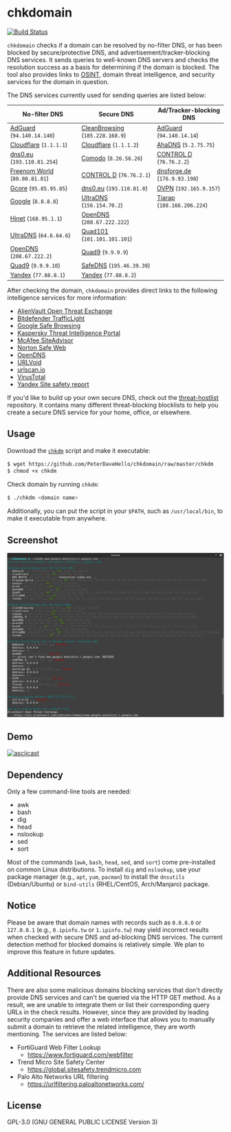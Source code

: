 # chkdomain

[![Build Status](https://app.travis-ci.com/PeterDaveHello/chkdomain.svg?branch=master)](https://app.travis-ci.com/PeterDaveHello/chkdomain)

`chkdomain` checks if a domain can be resolved by no-filter DNS, or has been blocked by secure/protective DNS, and advertisement/tracker-blocking DNS services. It sends queries to well-known DNS servers and checks the resolution success as a basis for determining if the domain is blocked. The tool also provides links to [OSINT](https://en.wikipedia.org/wiki/Open-source_intelligence), domain threat intelligence, and security services for the domain in question.


The DNS services currently used for sending queries are listed below:

| **No-filter** DNS                              | **Secure** DNS                                   | **Ad/Tracker-blocking** DNS                 |
| ---------------------------------------------- | ------------------------------------------------ | ------------------------------------------- |
| [AdGuard][AdGuard] (`94.140.14.140`)           | [CleanBrowsing][CleanBrowsing] (`185.228.168.9`) | [AdGuard][AdGuard] (`94.140.14.14`)         |
| [Cloudflare][Cloudflare] (`1.1.1.1`)           | [Cloudflare][Cloudflare] (`1.1.1.2`)             | [AhaDNS][AhaDNS] (`5.2.75.75`)              |
| [dns0.eu][dns0.eu] (`193.110.81.254`)          | [Comodo][Comodo] (`8.26.56.26`)                  | [CONTROL D][CONTROL D] (`76.76.2.2`)        |
| [Freenom World][Freenom World] (`80.80.81.81`) | [CONTROL D][CONTROL D] (`76.76.2.1`)             | [dnsforge.de][dnsforge.de] (`176.9.93.198`) |
| [Gcore][Gcore] (`95.85.95.85`)                 | [dns0.eu][dns0.eu] (`193.110.81.0`)              | [OVPN][OVPN] (`192.165.9.157`)              |
| [Google][Google] (`8.8.8.8`)                   | [UltraDNS][UltraDNS] (`156.154.70.2`)            | [Tiarap][Tiarap] (`188.166.206.224`)        |
| [Hinet][Hinet] (`168.95.1.1`)                  | [OpenDNS][OpenDNS] (`208.67.222.222`)            |                                             |
| [UltraDNS][UltraDNS] (`64.6.64.6`)             | [Quad101][Quad101] (`101.101.101.101`)           |                                             |
| [OpenDNS][OpenDNS] (`208.67.222.2`)            | [Quad9][Quad9] (`9.9.9.9`)                       |                                             |
| [Quad9][Quad9] (`9.9.9.10`)                    | [SafeDNS][SafeDNS] (`195.46.39.39`)              |                                             |
| [Yandex][Yandex] (`77.88.8.1`)                 | [Yandex][Yandex] (`77.88.8.2`)                   |                                             |

After checking the domain, `chkdomain` provides direct links to the following intelligence services for more information:

- [AlienVault Open Threat Exchange](https://otx.alienvault.com/)
- [Bitdefender TrafficLight](https://trafficlight.bitdefender.com/info/)
- [Google Safe Browsing](https://transparencyreport.google.com/safe-browsing/search)
- [Kaspersky Threat Intelligence Portal](https://opentip.kaspersky.com/?tab=lookup)
- [McAfee SiteAdvisor](https://siteadvisor.com/)
- [Norton Safe Web](https://safeweb.norton.com/)
- [OpenDNS](https://domain.opendns.com/)
- [URLVoid](https://www.urlvoid.com/scan/)
- [urlscan.io](https://urlscan.io/)
- [VirusTotal](https://www.virustotal.com/gui/home/url)
- [Yandex Site safety report](https://yandex.com/safety/)

If you'd like to build up your own secure DNS, check out the [threat-hostlist](https://github.com/PeterDaveHello/threat-hostlist) repository. It contains many different threat-blocking blocklists to help you create a secure DNS service for your home, office, or elsewhere.

## Usage

Download the [`chkdm`](https://github.com/PeterDaveHello/chkdomain/raw/master/chkdm) script and make it executable:

```sh
$ wget https://github.com/PeterDaveHello/chkdomain/raw/master/chkdm
$ chmod +x chkdm
```

Check domain by running `chkdm`:

```sh
$ ./chkdm <domain name>
```

Additionally, you can put the script in your `$PATH`, such as `/usr/local/bin`, to make it executable from anywhere.

## Screenshot

![Screenshot](chkdomain.png)

## Demo

[![asciicast](https://asciinema.org/a/474151.svg)](https://asciinema.org/a/474151)

## Dependency

Only a few command-line tools are needed:

- awk
- bash
- dig
- head
- nslookup
- sed
- sort

Most of the commands (`awk`, `bash`, `head`, `sed`, and `sort`) come pre-installed on common Linux distributions. To install `dig` and `nslookup`, use your package manager (e.g., `apt`, `yum`, `pacman`) to install the `dnsutils` (Debian/Ubuntu) or `bind-utils` (RHEL/CentOS, Arch/Manjaro) package.

## Notice

Please be aware that domain names with records such as `0.0.0.0` or `127.0.0.1` (e.g., `0.ipinfo.tw` or `1.ipinfo.tw`) may yield incorrect results when checked with secure DNS and ad-blocking DNS services. The current detection method for blocked domains is relatively simple. We plan to improve this feature in future updates.

## Additional Resources

There are also some malicious domains blocking services that don't directly provide DNS services and can't be queried via the HTTP GET method. As a result, we are unable to integrate them or list their corresponding query URLs in the check results. However, since they are provided by leading security companies and offer a web interface that allows you to manually submit a domain to retrieve the related intelligence, they are worth mentioning. The services are listed below:

- FortiGuard Web Filter Lookup
  - <https://www.fortiguard.com/webfilter>
- Trend Micro Site Safety Center
  - <https://global.sitesafety.trendmicro.com>
- Palo Alto Networks URL filtering
  - <https://urlfiltering.paloaltonetworks.com/>

## License

GPL-3.0 (GNU GENERAL PUBLIC LICENSE Version 3)

[AdGuard]: https://adguard-dns.com/
[AhaDNS]: https://ahadns.com/
[CleanBrowsing]: https://cleanbrowsing.org/
[Cloudflare]: https://1.1.1.1/family/
[Comodo]: https://www.comodo.com/secure-dns/
[CONTROL D]: https://controld.com/
[dns0.eu]: https://www.dns0.eu/
[dnsforge.de]: https://dnsforge.de/
[Freenom World]: https://www.freenom.world/
[Gcore]: https://gcore.com/public-dns
[Google]: https://developers.google.com/speed/public-dns/
[Hinet]: https://dns.hinet.net/
[UltraDNS]: https://www.publicdns.neustar/
[OpenDNS]: https://www.opendns.com/
[Quad101]: https://101.101.101.101/
[Quad9]: https://quad9.net/
[SafeDNS]: https://www.safedns.com/
[OVPN]: https://www.ovpn.com/en/faq/functionality/adblock-dns
[Tiarap]: https://tiarap.org/
[Yandex]: https://dns.yandex.com/
